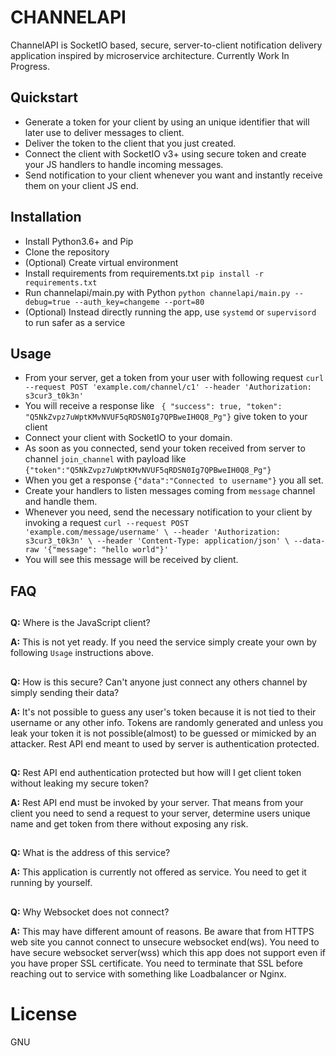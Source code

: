 # CHANNELAPI

ChannelAPI is SocketIO based, secure, server-to-client notification delivery application inspired by microservice architecture. Currently Work In Progress.

## Quickstart

- Generate a token for your client by using an unique identifier that will later use to deliver messages to client.
- Deliver the token to the client that you just created.
- Connect the client with SocketIO v3+ using secure token and create your JS handlers to handle incoming messages.
- Send notification to your client whenever you want and instantly receive them on your client JS end.


## Installation

- Install Python3.6+ and Pip
- Clone the repository
- (Optional) Create virtual environment
- Install requirements from requirements.txt ```pip install -r requirements.txt```
- Run channelapi/main.py with Python ```python channelapi/main.py --debug=true --auth_key=changeme --port=80```
- (Optional) Instead directly running the app, use ```systemd``` or ```supervisord``` to run safer as a service


## Usage
- From your server, get a token from your user with following request ```curl  --request POST 'example.com/channel/c1' --header 'Authorization: s3cur3_t0k3n'```
- You will receive a response like ``` {
    "success": true,
    "token": "Q5NkZvpz7uWptKMvNVUF5qRDSN0Ig7QPBweIH0Q8_Pg"}``` give token to your client
- Connect your client with SocketIO to your domain.
- As soon as you connected, send your token received from server to channel ```join_channel``` with payload like ```{"token":"Q5NkZvpz7uWptKMvNVUF5qRDSN0Ig7QPBweIH0Q8_Pg"}```
- When you get a response ```{"data":"Connected to username"}``` you all set. 
- Create your handlers to listen messages coming from ```message``` channel and handle them.
- Whenever you need, send the necessary notification to your client by invoking a request ```curl --request POST 'example.com/message/username' \
--header 'Authorization: s3cur3_t0k3n' \
--header 'Content-Type: application/json' \
--data-raw '{"message": "hello world"}'```
- You will see this message will be received by client.

## FAQ
##


**Q:** Where is the JavaScript client?

**A:** This is not yet ready. If you need the service simply create your own by following ```Usage``` instructions above.
##

**Q:** How is this secure? Can't anyone just connect any others channel by simply sending their data?

**A:** It's not possible to guess any user's token because it is not tied to their username or any other info. Tokens are randomly generated and unless you leak your token it is not possible(almost) to be guessed or mimicked by an attacker. Rest API end meant to used by server is authentication protected.
##

**Q:** Rest API end authentication protected but how will I get client token without leaking my secure token?

**A:** Rest API end must be invoked by your server. That means from your client you need to send a request to your server, determine users unique name and get token from there without exposing any risk.
##

**Q:** What is the address of this service?

**A:** This application is currently not offered as service. You need to get it running by yourself.
##

**Q:** Why Websocket does not connect?

**A:** This may have different amount of reasons. Be aware that from HTTPS web site you cannot connect to unsecure websocket end(ws). You need to have secure websocket server(wss) which this app does not support even if you have proper SSL certificate. You need to terminate that SSL before reaching out to service with something like Loadbalancer or Nginx.
##


# License
GNU
